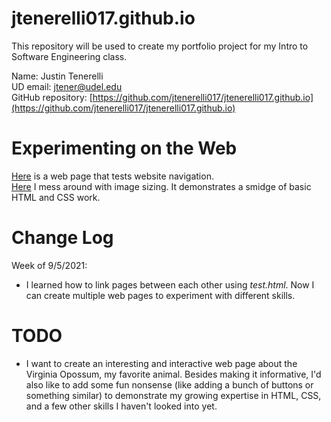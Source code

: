 # jtenerelli017.github.io
This repository will be used to create my portfolio project for my Intro to Software Engineering class.  

Name: Justin Tenerelli  
UD email: jtener@udel.edu  
GitHub repository: [https://github.com/jtenerelli017/jtenerelli017.github.io](https://github.com/jtenerelli017/jtenerelli017.github.io)  

# Experimenting on the Web
[Here](https://jtenerelli017.github.io/hello-world.html) is a web page that tests website navigation.  
[Here](https://jtenerelli017.github.io/image-size.html) I mess around with image sizing. It demonstrates a smidge of basic HTML and CSS work.  

# Change Log
Week of 9/5/2021:
- I learned how to link pages between each other using *test.html*. Now I can create multiple web pages to experiment with different skills.

# TODO
- I want to create an interesting and interactive web page about the Virginia Opossum, my favorite animal. Besides making it informative, I'd also like to add some fun nonsense (like adding a bunch of buttons or something similar) to demonstrate my growing expertise in HTML, CSS, and a few other skills I haven't looked into yet.